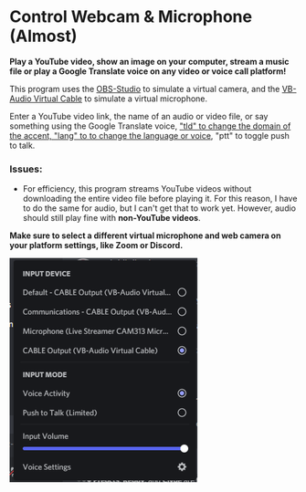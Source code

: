 # Control Webcam & Microphone (Almost)

**Play a YouTube video, show an image on your computer, stream a music file or play a Google Translate voice on any video or voice call platform!**

This program uses the [OBS-Studio](https://obsproject.com/) to simulate a virtual camera, and the
[VB-Audio Virtual Cable](https://vb-audio.com/Cable/) to simulate a virtual microphone.

Enter a YouTube video link, the name of an audio or video file, or say something using the Google Translate voice, 
["tld" to change the domain of the accent, "lang" to to change the language or voice](https://gtts.readthedocs.io/en/latest/module.html?highlight=tld#localized-accents), "ptt" to toggle push to talk.

### Issues:
- For efficiency, this program streams YouTube videos without downloading the entire video file before playing it.
For this reason, I have to do the same for audio, but I can't get that to work yet. However, audio should still 
play fine with **non-YouTube videos**.

**Make sure to select a different virtual microphone and web camera on your platform settings, like Zoom or Discord.**

![Example input device](https://github.com/mmbaguette/Control-Webcam-Microphone/blob/main/example%20images/input_device.PNG?raw=true)
